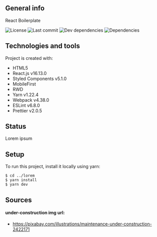 ## General info

React Boilerplate  

![License](https://img.shields.io/github/license/krystianbialy/react-boilerplate.svg)
![Last commit](https://img.shields.io/github/last-commit/krystianbialy/react-boilerplate.svg)
![Dev dependencies](https://img.shields.io/david/dev/krystianbialy/react-boilerplate.svg)
![Dependencies](https://img.shields.io/david/krystianbialy/react-boilerplate.svg)

## Technologies and tools

Project is created with:

- HTML5
- React.js v16.13.0
- Styled Components v5.1.0
- MobileFirst
- RWD
- Yarn v1.22.4
- Webpack v4.38.0
- ESLint v6.8.0
- Prettier v2.0.5

## Status

Lorem ipsum

## Setup

To run this project, install it locally using yarn:

```
$ cd ../lorem
$ yarn install
$ yarn dev
```

## Sources

#### under-construction img url:

- https://pixabay.com/illustrations/maintenance-under-construction-2422171
